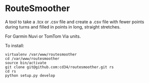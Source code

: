 RouteSmoother
=============

A tool to take a .tcx or .csv file and create a .csv file with fewer points during turns and filled
in points in long, straight stretches.

For Garmin Nuvi or TomTom Via units.

To install:

    virtualenv /var/www/routesmoother
    cd /var/www/routesmoother
    source bin/activate
    git clone git@github.com:cd34/routesmoother.git rs
    cd rs
    python setup.py develop

